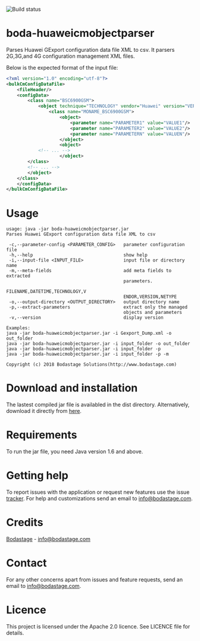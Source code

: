 ![Build status](https://travis-ci.org/bodastage/boda-huaweicmobjectparser.svg?branch=master)

# boda-huaweicmobjectparser
Parses Huawei GExport configuration data file XML to csv. It parsers 2G,3G,and 4G configuration management XML files.

Below is the expected format of the input file:

```XML
<?xml version="1.0" encoding="utf-8"?>
<bulkCmConfigDataFile>
    <fileHeader/>
    <configData>
        <class name="BSC6900GSM">
            <object technique="TECHNOLOGY" vendor="Huawei" version="VERSION">
                <class name="MONAME_BSC6900GSM">
                    <object>
                        <parameter name="PARAMETER1" value="VALUE1"/>
                        <parameter name="PARAMETER2" value="VALUE2"/>
                        <parameter name="PARAMETERN" value="VALUEN"/>
                    </object>
                    <object>
			<!-- ... -->
                    </object>
		</class>
		<!-- ... -->
	    </object>
	</class>
    </configData>
</bulkCmConfigDataFile>
```
# Usage

```
usage: java -jar boda-huaweicmobjectparser.jar
Parses Huawei GExport configuration data file XML to csv

 -c,--parameter-config <PARAMETER_CONFIG>   parameter configuration file
 -h,--help                                  show help
 -i,--input-file <INPUT_FILE>               input file or directory name
 -m,--meta-fields                           add meta fields to extracted
                                            parameters.
                                            FILENAME,DATETIME,TECHNOLOGY,V
                                            ENDOR,VERSION,NETYPE
 -o,--output-directory <OUTPUT_DIRECTORY>   output directory name
 -p,--extract-parameters                    extract only the managed
                                            objects and parameters
 -v,--version                               display version

Examples:
java -jar boda-huaweicmobjectparser.jar -i Gexport_Dump.xml -o out_folder
java -jar boda-huaweicmobjectparser.jar -i input_folder -o out_folder
java -jar boda-huaweicmobjectparser.jar -i input_folder -p
java -jar boda-huaweicmobjectparser.jar -i input_folder -p -m

Copyright (c) 2018 Bodastage Solutions(http://www.bodastage.com)
```

# Download and installation
The lastest compiled jar file is availabled in the dist directory. Alternatively, download it directly from [here](https://github.com/bodastage/boda-huaweicmobjectparser/raw/master/dist/boda-huaweicmobjectparser.jar).

# Requirements
To run the jar file, you need Java version 1.6 and above.

# Getting help
To report issues with the application or request new features use the issue [tracker](https://github.com/bodastage/boda-huaweicmobjectparser/issues). For help and customizations send an email to info@bodastage.com.

# Credits
[Bodastage](http://www.bodastage.com) - info@bodastage.com

# Contact
For any other concerns apart from issues and feature requests, send an email to info@bodastage.com.

# Licence
This project is licensed under the Apache 2.0 licence.  See LICENCE file for details.
